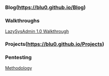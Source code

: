 ### Blog(https://blu0.github.io/Blog)


### Walkthroughs
[LazySysAdmin 1.0 Walkthrough](https://blu0.github.io/LSAWalkthrough)

### Projects(https://blu0.github.io/Projects)


### Pentesting
[Methodology](https://blu0.github.io/Methodology)
